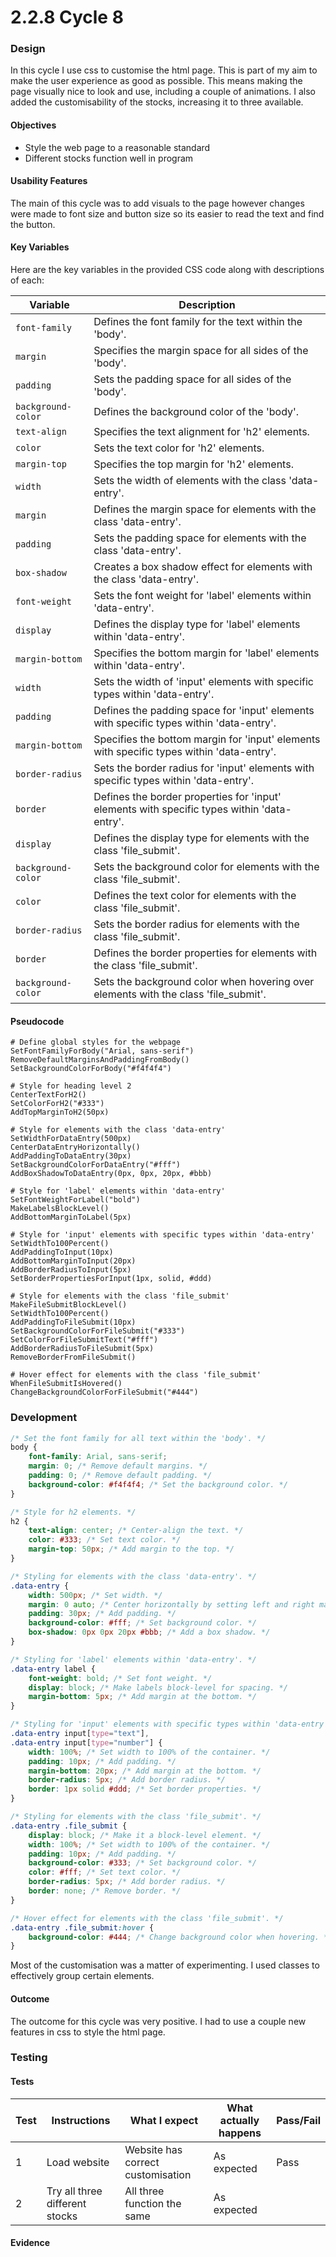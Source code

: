 # 2.2.8 Cycle 8

### Design <a href="#design" id="design"></a>

In this cycle I use css to customise the html page. This is part of my aim to make the user experience as good as possible. This means making the page visually nice to look and use, including a couple of animations. I also added the customisability of the stocks, increasing it to three available.

#### Objectives <a href="#objectives" id="objectives"></a>

* Style the web page to a reasonable standard
* Different stocks function well in program

#### Usability Features <a href="#usability-features" id="usability-features"></a>

The main of this cycle was to add visuals to the page however changes were made to font size and button size so its easier to read the text and find the button.

#### Key Variables <a href="#key-variables" id="key-variables"></a>

Here are the key variables in the provided CSS code along with descriptions of each:

| Variable           | Description                                                                                 |
| ------------------ | ------------------------------------------------------------------------------------------- |
| `font-family`      | Defines the font family for the text within the 'body'.                                     |
| `margin`           | Specifies the margin space for all sides of the 'body'.                                     |
| `padding`          | Sets the padding space for all sides of the 'body'.                                         |
| `background-color` | Defines the background color of the 'body'.                                                 |
| `text-align`       | Specifies the text alignment for 'h2' elements.                                             |
| `color`            | Sets the text color for 'h2' elements.                                                      |
| `margin-top`       | Specifies the top margin for 'h2' elements.                                                 |
| `width`            | Sets the width of elements with the class 'data-entry'.                                     |
| `margin`           | Defines the margin space for elements with the class 'data-entry'.                          |
| `padding`          | Sets the padding space for elements with the class 'data-entry'.                            |
| `box-shadow`       | Creates a box shadow effect for elements with the class 'data-entry'.                       |
| `font-weight`      | Sets the font weight for 'label' elements within 'data-entry'.                              |
| `display`          | Defines the display type for 'label' elements within 'data-entry'.                          |
| `margin-bottom`    | Specifies the bottom margin for 'label' elements within 'data-entry'.                       |
| `width`            | Sets the width of 'input' elements with specific types within 'data-entry'.                 |
| `padding`          | Defines the padding space for 'input' elements with specific types within 'data-entry'.     |
| `margin-bottom`    | Specifies the bottom margin for 'input' elements with specific types within 'data-entry'.   |
| `border-radius`    | Sets the border radius for 'input' elements with specific types within 'data-entry'.        |
| `border`           | Defines the border properties for 'input' elements with specific types within 'data-entry'. |
| `display`          | Defines the display type for elements with the class 'file\_submit'.                        |
| `background-color` | Sets the background color for elements with the class 'file\_submit'.                       |
| `color`            | Defines the text color for elements with the class 'file\_submit'.                          |
| `border-radius`    | Sets the border radius for elements with the class 'file\_submit'.                          |
| `border`           | Defines the border properties for elements with the class 'file\_submit'.                   |
| `background-color` | Sets the background color when hovering over elements with the class 'file\_submit'.        |

#### Pseudocode <a href="#pseudocode" id="pseudocode"></a>

```
# Define global styles for the webpage
SetFontFamilyForBody("Arial, sans-serif")
RemoveDefaultMarginsAndPaddingFromBody()
SetBackgroundColorForBody("#f4f4f4")

# Style for heading level 2
CenterTextForH2()
SetColorForH2("#333")
AddTopMarginToH2(50px)

# Style for elements with the class 'data-entry'
SetWidthForDataEntry(500px)
CenterDataEntryHorizontally()
AddPaddingToDataEntry(30px)
SetBackgroundColorForDataEntry("#fff")
AddBoxShadowToDataEntry(0px, 0px, 20px, #bbb)

# Style for 'label' elements within 'data-entry'
SetFontWeightForLabel("bold")
MakeLabelsBlockLevel()
AddBottomMarginToLabel(5px)

# Style for 'input' elements with specific types within 'data-entry'
SetWidthTo100Percent()
AddPaddingToInput(10px)
AddBottomMarginToInput(20px)
AddBorderRadiusToInput(5px)
SetBorderPropertiesForInput(1px, solid, #ddd)

# Style for elements with the class 'file_submit'
MakeFileSubmitBlockLevel()
SetWidthTo100Percent()
AddPaddingToFileSubmit(10px)
SetBackgroundColorForFileSubmit("#333")
SetColorForFileSubmitText("#fff")
AddBorderRadiusToFileSubmit(5px)
RemoveBorderFromFileSubmit()

# Hover effect for elements with the class 'file_submit'
WhenFileSubmitIsHovered()
ChangeBackgroundColorForFileSubmit("#444")

```

### Development <a href="#development" id="development"></a>

```css
/* Set the font family for all text within the 'body'. */
body {
    font-family: Arial, sans-serif;
    margin: 0; /* Remove default margins. */
    padding: 0; /* Remove default padding. */
    background-color: #f4f4f4; /* Set the background color. */
}

/* Style for h2 elements. */
h2 {
    text-align: center; /* Center-align the text. */
    color: #333; /* Set text color. */
    margin-top: 50px; /* Add margin to the top. */
}

/* Styling for elements with the class 'data-entry'. */
.data-entry {
    width: 500px; /* Set width. */
    margin: 0 auto; /* Center horizontally by setting left and right margin to 'auto'. */
    padding: 30px; /* Add padding. */
    background-color: #fff; /* Set background color. */
    box-shadow: 0px 0px 20px #bbb; /* Add a box shadow. */
}

/* Styling for 'label' elements within 'data-entry'. */
.data-entry label {
    font-weight: bold; /* Set font weight. */
    display: block; /* Make labels block-level for spacing. */
    margin-bottom: 5px; /* Add margin at the bottom. */
}

/* Styling for 'input' elements with specific types within 'data-entry'. */
.data-entry input[type="text"],
.data-entry input[type="number"] {
    width: 100%; /* Set width to 100% of the container. */
    padding: 10px; /* Add padding. */
    margin-bottom: 20px; /* Add margin at the bottom. */
    border-radius: 5px; /* Add border radius. */
    border: 1px solid #ddd; /* Set border properties. */
}

/* Styling for elements with the class 'file_submit'. */
.data-entry .file_submit {
    display: block; /* Make it a block-level element. */
    width: 100%; /* Set width to 100% of the container. */
    padding: 10px; /* Add padding. */
    background-color: #333; /* Set background color. */
    color: #fff; /* Set text color. */
    border-radius: 5px; /* Add border radius. */
    border: none; /* Remove border. */
}

/* Hover effect for elements with the class 'file_submit'. */
.data-entry .file_submit:hover {
    background-color: #444; /* Change background color when hovering. */
}

```

Most of the customisation was a matter of experimenting. I used classes to effectively group certain elements.

#### Outcome <a href="#outcome" id="outcome"></a>

The outcome for this cycle was very positive. I had to use a couple new features in css to style the html page.&#x20;

### Testing <a href="#testing" id="testing"></a>

#### Tests <a href="#tests" id="tests"></a>

| Test | Instructions                   | What I expect                     | What actually happens | Pass/Fail |
| ---- | ------------------------------ | --------------------------------- | --------------------- | --------- |
| 1    | Load website                   | Website has correct customisation | As expected           | Pass      |
| 2    | Try all three different stocks | All three function the same       | As expected           |           |

#### Evidence <a href="#evidence" id="evidence"></a>

